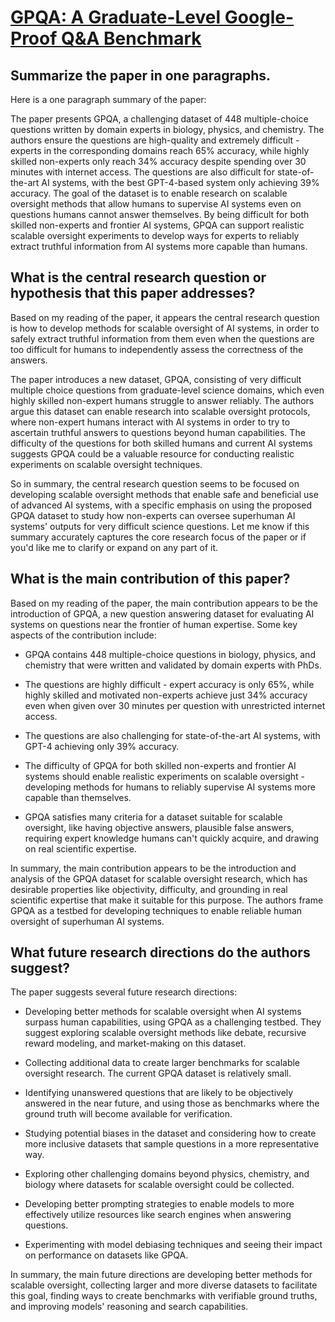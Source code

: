 # [GPQA: A Graduate-Level Google-Proof Q&amp;A Benchmark](https://arxiv.org/abs/2311.12022)

## Summarize the paper in one paragraphs.

 Here is a one paragraph summary of the paper:

The paper presents GPQA, a challenging dataset of 448 multiple-choice questions written by domain experts in biology, physics, and chemistry. The authors ensure the questions are high-quality and extremely difficult - experts in the corresponding domains reach 65% accuracy, while highly skilled non-experts only reach 34% accuracy despite spending over 30 minutes with internet access. The questions are also difficult for state-of-the-art AI systems, with the best GPT-4-based system only achieving 39% accuracy. The goal of the dataset is to enable research on scalable oversight methods that allow humans to supervise AI systems even on questions humans cannot answer themselves. By being difficult for both skilled non-experts and frontier AI systems, GPQA can support realistic scalable oversight experiments to develop ways for experts to reliably extract truthful information from AI systems more capable than humans.


## What is the central research question or hypothesis that this paper addresses?

 Based on my reading of the paper, it appears the central research question is how to develop methods for scalable oversight of AI systems, in order to safely extract truthful information from them even when the questions are too difficult for humans to independently assess the correctness of the answers. 

The paper introduces a new dataset, GPQA, consisting of very difficult multiple choice questions from graduate-level science domains, which even highly skilled non-expert humans struggle to answer reliably. The authors argue this dataset can enable research into scalable oversight protocols, where non-expert humans interact with AI systems in order to try to ascertain truthful answers to questions beyond human capabilities. The difficulty of the questions for both skilled humans and current AI systems suggests GPQA could be a valuable resource for conducting realistic experiments on scalable oversight techniques.

So in summary, the central research question seems to be focused on developing scalable oversight methods that enable safe and beneficial use of advanced AI systems, with a specific emphasis on using the proposed GPQA dataset to study how non-experts can oversee superhuman AI systems' outputs for very difficult science questions. Let me know if this summary accurately captures the core research focus of the paper or if you'd like me to clarify or expand on any part of it.


## What is the main contribution of this paper?

 Based on my reading of the paper, the main contribution appears to be the introduction of GPQA, a new question answering dataset for evaluating AI systems on questions near the frontier of human expertise. Some key aspects of the contribution include:

- GPQA contains 448 multiple-choice questions in biology, physics, and chemistry that were written and validated by domain experts with PhDs. 

- The questions are highly difficult - expert accuracy is only 65%, while highly skilled and motivated non-experts achieve just 34% accuracy even when given over 30 minutes per question with unrestricted internet access. 

- The questions are also challenging for state-of-the-art AI systems, with GPT-4 achieving only 39% accuracy.

- The difficulty of GPQA for both skilled non-experts and frontier AI systems should enable realistic experiments on scalable oversight - developing methods for humans to reliably supervise AI systems more capable than themselves.

- GPQA satisfies many criteria for a dataset suitable for scalable oversight, like having objective answers, plausible false answers, requiring expert knowledge humans can't quickly acquire, and drawing on real scientific expertise.

In summary, the main contribution appears to be the introduction and analysis of the GPQA dataset for scalable oversight research, which has desirable properties like objectivity, difficulty, and grounding in real scientific expertise that make it suitable for this purpose. The authors frame GPQA as a testbed for developing techniques to enable reliable human oversight of superhuman AI systems.


## What future research directions do the authors suggest?

 The paper suggests several future research directions:

- Developing better methods for scalable oversight when AI systems surpass human capabilities, using GPQA as a challenging testbed. They suggest exploring scalable oversight methods like debate, recursive reward modeling, and market-making on this dataset. 

- Collecting additional data to create larger benchmarks for scalable oversight research. The current GPQA dataset is relatively small. 

- Identifying unanswered questions that are likely to be objectively answered in the near future, and using those as benchmarks where the ground truth will become available for verification.

- Studying potential biases in the dataset and considering how to create more inclusive datasets that sample questions in a more representative way.

- Exploring other challenging domains beyond physics, chemistry, and biology where datasets for scalable oversight could be collected.

- Developing better prompting strategies to enable models to more effectively utilize resources like search engines when answering questions.

- Experimenting with model debiasing techniques and seeing their impact on performance on datasets like GPQA.

In summary, the main future directions are developing better methods for scalable oversight, collecting larger and more diverse datasets to facilitate this goal, finding ways to create benchmarks with verifiable ground truths, and improving models' reasoning and search capabilities.
